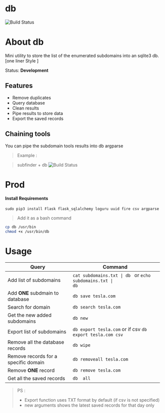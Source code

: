 # db

![Build Status](https://pbs.twimg.com/media/EiYn1w3XYAAAlN9?format=jpg&name=large)
# About db
Mini utility to store the list of the enumerated subdomains into an sqlite3 db. [one liner Style ]

Status: **Development**
## Features

* Remove duplicates
* Query database
* Clean results
* Pipe results to store data
* Export the saved records

## Chaining tools
You can pipe the subdomain tools results into db
argparse
> Example :

> subfinder + db
> ![Build Status](https://pbs.twimg.com/media/EiY1Sa1WsAIPSSp?format=jpg&name=large)


# Prod
#### Install Requirements
`sudo pip3 install Flask flask_sqlalchemy loguru uuid fire csv argparse`

> Add it as a bash command
```bash
cp db /usr/bin
chmod +x /usr/bin/db
```

# Usage

| Query                                | Command                    |
|--------------------------------------|----------------------------|
| Add list of subdomains               |  <code>cat subdomains.txt &#124; db </code> or <code>echo subdomains.txt &#124; db </code>  |
| Add  **ONE**  subdmain to database   | `db save tesla.com`        |
| Search for domain                    | `db search tesla.com`      |
| Get the new added subdomains         | `db new`                   |
| Export list of subdomains            | `db export tesla.com`  or if csv  `db export tesla.com csv`    |
| Remove all the database records      | `db wipe`                  |
| Remove records for a specific domain | `db removeall tesla.com`   |
| Remove **ONE** record                | `db remove tesla.com`      |
|  Get all the saved records             | `db  all`      |

> PS : 
> - Export function uses TXT format by default (if csv is not specified)
> - new arguments shows the latest saved records for that day only
